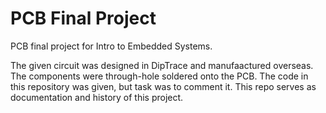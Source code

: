 # PCB Final Project

PCB final project for Intro to Embedded Systems.

The given circuit was designed in DipTrace and manufaactured overseas. The components were through-hole soldered onto the PCB. The code in this repository was given, but task was to comment it. This repo serves as documentation and history of this project.
